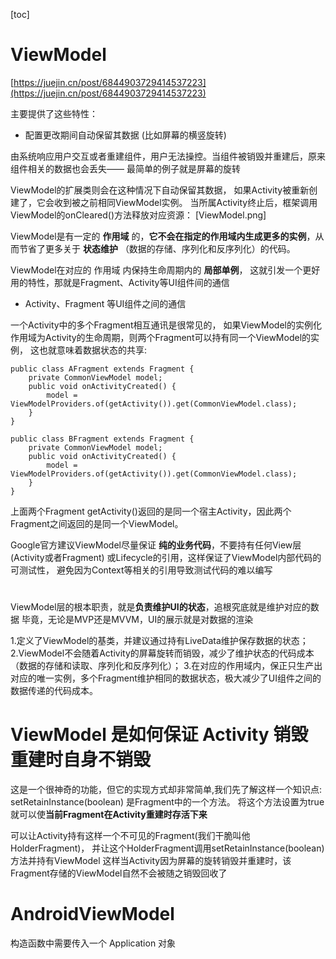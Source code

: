 [toc]

# ViewModel
[https://juejin.cn/post/6844903729414537223](https://juejin.cn/post/6844903729414537223)

主要提供了这些特性：

- 配置更改期间自动保留其数据 (比如屏幕的横竖旋转)

由系统响应用户交互或者重建组件，用户无法操控。当组件被销毁并重建后，原来组件相关的数据也会丢失——
最简单的例子就是屏幕的旋转

ViewModel的扩展类则会在这种情况下自动保留其数据，
如果Activity被重新创建了，它会收到被之前相同ViewModel实例。
当所属Activity终止后，框架调用ViewModel的onCleared()方法释放对应资源：
[ViewModel.png]

ViewModel是有一定的 **作用域** 的，**它不会在指定的作用域内生成更多的实例**，从而节省了更多关于 **状态维护**
（数据的存储、序列化和反序列化）的代码。

ViewModel在对应的 作用域 内保持生命周期内的 **局部单例**，
这就引发一个更好用的特性，那就是Fragment、Activity等UI组件间的通信


- Activity、Fragment 等UI组件之间的通信


一个Activity中的多个Fragment相互通讯是很常见的，
如果ViewModel的实例化作用域为Activity的生命周期，则两个Fragment可以持有同一个ViewModel的实例，
这也就意味着数据状态的共享:

```
public class AFragment extends Fragment {
    private CommonViewModel model;
    public void onActivityCreated() {
        model = ViewModelProviders.of(getActivity()).get(CommonViewModel.class);
    }
}

public class BFragment extends Fragment {
    private CommonViewModel model;
    public void onActivityCreated() {
        model = ViewModelProviders.of(getActivity()).get(CommonViewModel.class);
    }
}

```

上面两个Fragment getActivity()返回的是同一个宿主Activity，因此两个Fragment之间返回的是同一个ViewModel。



Google官方建议ViewModel尽量保证 **纯的业务代码**，不要持有任何View层(Activity或者Fragment)
或Lifecycle的引用，这样保证了ViewModel内部代码的可测试性，
避免因为Context等相关的引用导致测试代码的难以编写



# 

ViewModel层的根本职责，就是**负责维护UI的状态**，追根究底就是维护对应的数据
毕竟，无论是MVP还是MVVM，UI的展示就是对数据的渲染

1.定义了ViewModel的基类，并建议通过持有LiveData维护保存数据的状态；
2.ViewModel不会随着Activity的屏幕旋转而销毁，减少了维护状态的代码成本（数据的存储和读取、序列化和反序列化）；
3.在对应的作用域内，保正只生产出对应的唯一实例，多个Fragment维护相同的数据状态，极大减少了UI组件之间的数据传递的代码成本。


# ViewModel 是如何保证 Activity 销毁重建时自身不销毁

这是一个很神奇的功能，但它的实现方式却非常简单,我们先了解这样一个知识点:
setRetainInstance(boolean) 是Fragment中的一个方法。
将这个方法设置为true就可以使**当前Fragment在Activity重建时存活下来**

可以让Activity持有这样一个不可见的Fragment(我们干脆叫他HolderFragment)，
并让这个HolderFragment调用setRetainInstance(boolean)方法并持有ViewModel
这样当Activity因为屏幕的旋转销毁并重建时，该Fragment存储的ViewModel自然不会被随之销毁回收了


# AndroidViewModel

构造函数中需要传入一个 Application 对象
